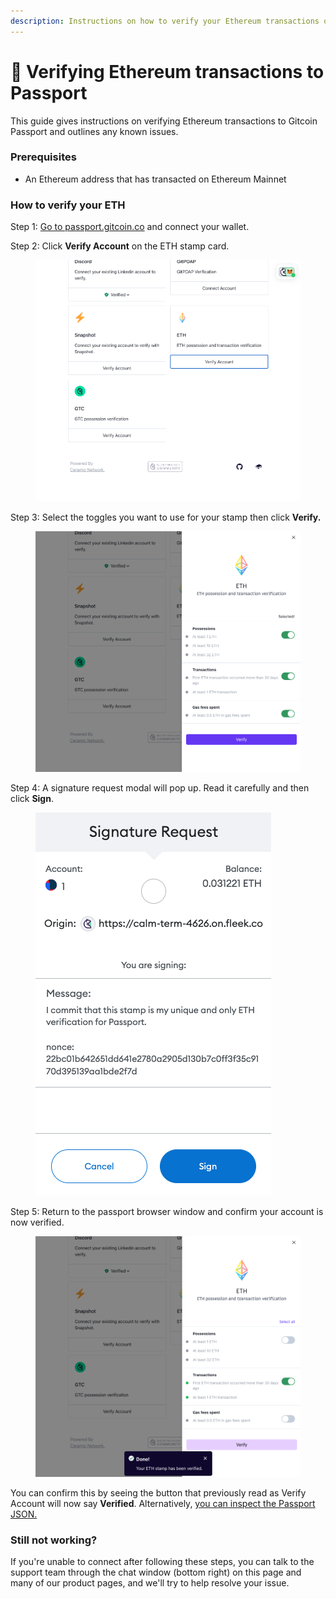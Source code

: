 ```yaml
---
description: Instructions on how to verify your Ethereum transactions on Gitcoin Passport.
---
```


# 🔌 Verifying Ethereum transactions to Passport

This guide gives instructions on verifying Ethereum transactions to Gitcoin Passport and outlines any known issues.

### Prerequisites

* An Ethereum address that has transacted on Ethereum Mainnet

### How to verify your ETH

Step 1: [Go to passport.gitcoin.co](https://passport.gitcoin.co/) and connect your wallet.

Step 2: Click **Verify Account** on the ETH stamp card.

<figure><img src="../../.gitbook/assets/eth-one.png" alt=""><figcaption></figcaption></figure>

Step 3: Select the toggles you want to use for your stamp then click **Verify.**

<figure><img src="../../.gitbook/assets/eth-two.png" alt=""><figcaption></figcaption></figure>

Step 4: A signature request modal will pop up. Read it carefully and then click **Sign**.

<figure><img src="../../.gitbook/assets/eth-three.png" alt=""><figcaption></figcaption></figure>

Step 5: Return to the passport browser window and confirm your account is now verified.

<figure><img src="../../.gitbook/assets/eth-four.png" alt=""><figcaption></figcaption></figure>

You can confirm this by seeing the button that previously read as Verify Account will now say **Verified**. Alternatively, [you can inspect the Passport JSON.](../common-questions/how-to-access-your-passport-json.md)

### Still not working?

If you're unable to connect after following these steps, you can talk to the support team through the chat window (bottom right) on this page and many of our product pages, and we'll try to help resolve your issue.
